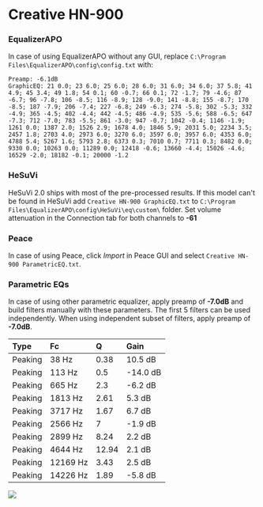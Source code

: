 # Creative HN-900

### EqualizerAPO
In case of using EqualizerAPO without any GUI, replace `C:\Program Files\EqualizerAPO\config\config.txt`
with:
```
Preamp: -6.1dB
GraphicEQ: 21 0.0; 23 6.0; 25 6.0; 28 6.0; 31 6.0; 34 6.0; 37 5.8; 41 4.9; 45 3.4; 49 1.8; 54 0.1; 60 -0.7; 66 0.1; 72 -1.7; 79 -4.6; 87 -6.7; 96 -7.8; 106 -8.5; 116 -8.9; 128 -9.0; 141 -8.8; 155 -8.7; 170 -8.5; 187 -7.9; 206 -7.4; 227 -6.8; 249 -6.3; 274 -5.8; 302 -5.3; 332 -4.9; 365 -4.5; 402 -4.4; 442 -4.5; 486 -4.9; 535 -5.6; 588 -6.5; 647 -7.3; 712 -7.0; 783 -5.5; 861 -3.0; 947 -0.7; 1042 -0.4; 1146 -1.9; 1261 0.0; 1387 2.0; 1526 2.9; 1678 4.0; 1846 5.9; 2031 5.0; 2234 3.5; 2457 1.8; 2703 4.0; 2973 6.0; 3270 6.0; 3597 6.0; 3957 6.0; 4353 6.0; 4788 5.4; 5267 1.6; 5793 2.8; 6373 0.3; 7010 0.7; 7711 0.3; 8482 0.0; 9330 0.0; 10263 0.0; 11289 0.0; 12418 -0.6; 13660 -4.4; 15026 -4.6; 16529 -2.0; 18182 -0.1; 20000 -1.2
```

### HeSuVi
HeSuVi 2.0 ships with most of the pre-processed results. If this model can't be found in HeSuVi add
`Creative HN-900 GraphicEQ.txt` to `C:\Program Files\EqualizerAPO\config\HeSuVi\eq\custom\` folder.
Set volume attenuation in the Connection tab for both channels to **-61**

### Peace
In case of using Peace, click *Import* in Peace GUI and select `Creative HN-900 ParametricEQ.txt`.

### Parametric EQs
In case of using other parametric equalizer, apply preamp of **-7.0dB** and build filters manually
with these parameters. The first 5 filters can be used independently.
When using independent subset of filters, apply preamp of **-7.0dB**.

| Type    | Fc       |     Q | Gain     |
|:--------|:---------|:------|:---------|
| Peaking | 38 Hz    |  0.38 | 10.5 dB  |
| Peaking | 113 Hz   |  0.5  | -14.0 dB |
| Peaking | 665 Hz   |  2.3  | -6.2 dB  |
| Peaking | 1813 Hz  |  2.61 | 5.3 dB   |
| Peaking | 3717 Hz  |  1.67 | 6.7 dB   |
| Peaking | 2566 Hz  |  7    | -1.9 dB  |
| Peaking | 2899 Hz  |  8.24 | 2.2 dB   |
| Peaking | 4644 Hz  | 12.94 | 2.1 dB   |
| Peaking | 12169 Hz |  3.43 | 2.5 dB   |
| Peaking | 14226 Hz |  1.89 | -5.8 dB  |

![](https://raw.githubusercontent.com/jaakkopasanen/AutoEq/master/results/rtings/rtings/Creative%20HN-900/Creative%20HN-900.png)